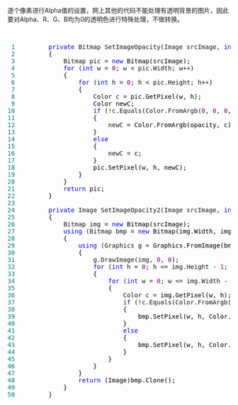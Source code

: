 <p>逐个像素进行Alpha值的设置，网上其他的代码不能处理有透明背景的图片，因此要对Alpha、R、G、B均为0的透明色进行特殊处理，不做转换。</p>
<p>&nbsp;</p>
<div class="cnblogs_code">
<pre><span style="color: #008080;"> 1</span>         <span style="color: #0000ff;">private</span> Bitmap SetImageOpacity(Image srcImage, <span style="color: #0000ff;">int</span><span style="color: #000000;"> opacity)
</span><span style="color: #008080;"> 2</span> <span style="color: #000000;">        {
</span><span style="color: #008080;"> 3</span>             Bitmap pic = <span style="color: #0000ff;">new</span><span style="color: #000000;"> Bitmap(srcImage);
</span><span style="color: #008080;"> 4</span>             <span style="color: #0000ff;">for</span> (<span style="color: #0000ff;">int</span> w = <span style="color: #800080;">0</span>; w &lt; pic.Width; w++<span style="color: #000000;">)
</span><span style="color: #008080;"> 5</span> <span style="color: #000000;">            {
</span><span style="color: #008080;"> 6</span>                 <span style="color: #0000ff;">for</span> (<span style="color: #0000ff;">int</span> h = <span style="color: #800080;">0</span>; h &lt; pic.Height; h++<span style="color: #000000;">)
</span><span style="color: #008080;"> 7</span> <span style="color: #000000;">                {
</span><span style="color: #008080;"> 8</span>                     Color c =<span style="color: #000000;"> pic.GetPixel(w, h);
</span><span style="color: #008080;"> 9</span> <span style="color: #000000;">                    Color newC;
</span><span style="color: #008080;">10</span>                     <span style="color: #0000ff;">if</span> (!c.Equals(Color.FromArgb(<span style="color: #800080;">0</span>, <span style="color: #800080;">0</span>, <span style="color: #800080;">0</span>, <span style="color: #800080;">0</span><span style="color: #000000;">)))
</span><span style="color: #008080;">11</span> <span style="color: #000000;">                    {
</span><span style="color: #008080;">12</span>                         newC =<span style="color: #000000;"> Color.FromArgb(opacity, c);
</span><span style="color: #008080;">13</span> <span style="color: #000000;">                    }
</span><span style="color: #008080;">14</span>                     <span style="color: #0000ff;">else</span>
<span style="color: #008080;">15</span> <span style="color: #000000;">                    {
</span><span style="color: #008080;">16</span>                         newC =<span style="color: #000000;"> c;
</span><span style="color: #008080;">17</span> <span style="color: #000000;">                    }
</span><span style="color: #008080;">18</span> <span style="color: #000000;">                    pic.SetPixel(w, h, newC);
</span><span style="color: #008080;">19</span> <span style="color: #000000;">                }
</span><span style="color: #008080;">20</span> <span style="color: #000000;">            }
</span><span style="color: #008080;">21</span>             <span style="color: #0000ff;">return</span><span style="color: #000000;"> pic;
</span><span style="color: #008080;">22</span> <span style="color: #000000;">        }
</span><span style="color: #008080;">23</span> 
<span style="color: #008080;">24</span>         <span style="color: #0000ff;">private</span> Image SetImageOpacity2(Image srcImage, <span style="color: #0000ff;">int</span><span style="color: #000000;"> opacity)
</span><span style="color: #008080;">25</span> <span style="color: #000000;">        {
</span><span style="color: #008080;">26</span>             Bitmap img = <span style="color: #0000ff;">new</span><span style="color: #000000;"> Bitmap(srcImage);
</span><span style="color: #008080;">27</span>             <span style="color: #0000ff;">using</span> (Bitmap bmp = <span style="color: #0000ff;">new</span><span style="color: #000000;"> Bitmap(img.Width, img.Height, System.Drawing.Imaging.PixelFormat.Format32bppArgb))
</span><span style="color: #008080;">28</span> <span style="color: #000000;">            {
</span><span style="color: #008080;">29</span>                 <span style="color: #0000ff;">using</span> (Graphics g =<span style="color: #000000;"> Graphics.FromImage(bmp))
</span><span style="color: #008080;">30</span> <span style="color: #000000;">                {
</span><span style="color: #008080;">31</span>                     g.DrawImage(img, <span style="color: #800080;">0</span>, <span style="color: #800080;">0</span><span style="color: #000000;">);
</span><span style="color: #008080;">32</span>                     <span style="color: #0000ff;">for</span> (<span style="color: #0000ff;">int</span> h = <span style="color: #800080;">0</span>; h &lt;= img.Height - <span style="color: #800080;">1</span>; h++<span style="color: #000000;">)
</span><span style="color: #008080;">33</span> <span style="color: #000000;">                    {
</span><span style="color: #008080;">34</span>                         <span style="color: #0000ff;">for</span> (<span style="color: #0000ff;">int</span> w = <span style="color: #800080;">0</span>; w &lt;= img.Width - <span style="color: #800080;">1</span>; w++<span style="color: #000000;">)
</span><span style="color: #008080;">35</span> <span style="color: #000000;">                        {
</span><span style="color: #008080;">36</span>                             Color c =<span style="color: #000000;"> img.GetPixel(w, h);
</span><span style="color: #008080;">37</span>                             <span style="color: #0000ff;">if</span> (!c.Equals(Color.FromArgb(<span style="color: #800080;">0</span>, <span style="color: #800080;">0</span>, <span style="color: #800080;">0</span>, <span style="color: #800080;">0</span><span style="color: #000000;">)))
</span><span style="color: #008080;">38</span> <span style="color: #000000;">                            {
</span><span style="color: #008080;">39</span> <span style="color: #000000;">                                bmp.SetPixel(w, h, Color.FromArgb(opacity, c.R, c.G, c.B));
</span><span style="color: #008080;">40</span> <span style="color: #000000;">                            }
</span><span style="color: #008080;">41</span>                             <span style="color: #0000ff;">else</span>
<span style="color: #008080;">42</span> <span style="color: #000000;">                            {
</span><span style="color: #008080;">43</span> <span style="color: #000000;">                                bmp.SetPixel(w, h, Color.FromArgb(c.A, c.R, c.G, c.B));
</span><span style="color: #008080;">44</span> <span style="color: #000000;">                            }
</span><span style="color: #008080;">45</span> <span style="color: #000000;">                        }
</span><span style="color: #008080;">46</span> <span style="color: #000000;">                    }
</span><span style="color: #008080;">47</span> <span style="color: #000000;">                }
</span><span style="color: #008080;">48</span>                 <span style="color: #0000ff;">return</span><span style="color: #000000;"> (Image)bmp.Clone();
</span><span style="color: #008080;">49</span> <span style="color: #000000;">            }
</span><span style="color: #008080;">50</span>         }</pre>
</div>
<p>&nbsp;</p>